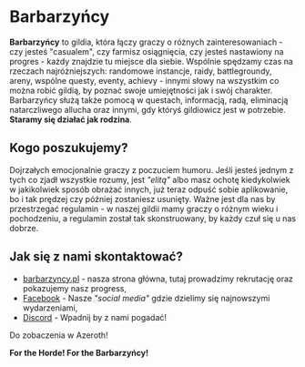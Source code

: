 # Barbarzyńcy

**Barbarzyńcy** to gildia, która łączy graczy o różnych zainteresowaniach - czy jesteś "casualem", czy farmisz osiągnięcia, czy jesteś nastawiony na progres - każdy znajdzie tu miejsce dla siebie. Wspólnie spędzamy czas na rzeczach najróżniejszych: randomowe instancje, raidy, battlegroundy, areny, wspólne questy, eventy, achievy - innymi słowy na wszystkim co można robić gildią, by poznać swoje umiejętności jak i swój charakter. Barbarzyńcy służą także pomocą w questach, informacją, radą, eliminacją natarczliwego allucha oraz innymi, gdy któryś gildiowicz jest w potrzebie. **Staramy się działać jak rodzina**.

## Kogo poszukujemy?

Dojrzałych emocjonalnie graczy z poczuciem humoru. Jeśli jesteś jednym z tych co zjadł wszystkie rozumy, jest *"elitą"* albo masz ochotę kiedykolwiek w jakikolwiek sposób obrażać innych, już teraz odpuść sobie aplikowanie, bo i tak prędzej czy później zostaniesz usunięty. Ważne jest dla nas by przestrzegać regulamin - w naszej gildii mamy graczy o różnym wieku i pochodzeniu, a regulamin został tak skonstruowany, by każdy czuł się u nas dobrze.

## Jak się z nami skontaktować?

- [barbarzyncy.pl](https://barbarzyncy.pl) - nasza strona główna, tutaj prowadzimy rekrutację oraz pokazujemy nasz progress,
- [Facebook](https://www.facebook.com/barbarzyncy.gildia) - Nasze *"social media"* gdzie dzielimy się najnowszymi wydarzeniami,
- [Discord](https://discord.com/invite/QYsCtkjNac) - Wpadnij by z nami pogadać!

Do zobaczenia w Azeroth!

**For the Horde! For the Barbarzyńcy!**